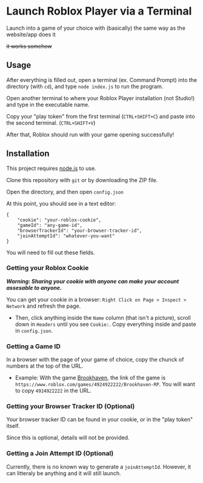 # Launch Roblox Player via a Terminal

Launch into a game of your choice with (basically) the same way as the website/app does it

~~it works somehow~~

## Usage

After everything is filled out, open a terminal (ex. Command Prompt) into the directory (with `cd`), and type `node index.js` to run the program.

Open another terminal to where your Roblox Player installation (not Studio!) and type in the executable name.

Copy your "play token" from the first terminal (`CTRL+SHIFT+C`) and paste into the second terminal. (`CTRL+SHIFT+V`)

After that, Roblox should run with your game opening successfully!

## Installation

This project requires [node.js](https://nodejs.org/en/download) to use.

Clone this repository with `git` or by downloading the ZIP file.

Open the directory, and then open `config.json`

At this point, you should see in a text editor:

```
{
    "cookie": "your-roblox-cookie",
    "gameId": "any-game-id",
    "browserTrackerId": "your-browser-tracker-id",
    "joinAttemptId": "whatever-you-want"
}
```

You will need to fill out these fields.

### Getting your Roblox Cookie

***Warning: Sharing your cookie with anyone can make your account assesable to anyone.***

You can get your cookie in a browser: `Right Click on Page > Inspect > Network` and refresh the page.

+ Then, click anything inside the `Name` column (that isn't a picture), scroll down in `Headers` until you see `Cookie:`. Copy everything inside and paste in `config.json`.

### Getting a Game ID

In a browser with the page of your game of choice, copy the chunck of numbers at the top of the URL.

- Example: With the game [Brookhaven](https://www.roblox.com/games/4924922222/Brookhaven-RP), the link of the game is `https://www.roblox.com/games/4924922222/Brookhaven-RP`. You will want to copy `4924922222` in the URL.

### Getting your Browser Tracker ID (Optional)

Your browser tracker ID can be found in your cookie, or in the "play token" itself.

Since this is optional, details will not be provided.

### Getting a Join Attempt ID (Optional)

Currently, there is no known way to generate a `joinAttemptId`. However, it can litteraly be anything and it will still launch.
